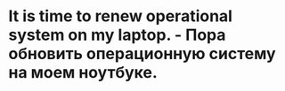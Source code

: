 # It is time to renew operational system on my laptop. - Пора обновить операционную систему на моем ноутбуке.
